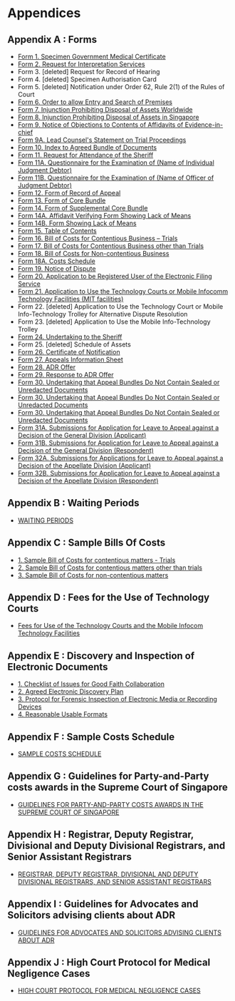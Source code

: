 # Appendices

## Appendix A : Forms

<ul type="*">
	<li><a href="./downloads/Appendix_A/Form_01.pdf" download>Form 1. Specimen Government Medical Certificate</a></li>
	<li><a href="./downloads/Appendix_A/Form_02.pdf" download>Form 2. Request for Interpretation Services</a></li>
	<li>Form 3. [deleted] Request for Record of Hearing</li>
	<li>Form 4. [deleted] Specimen Authorisation Card</li>
	<li>Form 5. [deleted] Notification under Order 62, Rule 2(1) of the Rules of Court</li>
	<li><a href="./downloads/Appendix_A/Form_06.pdf" download>Form 6. Order to allow Entry and Search of Premises</a></li>
	<li><a href="./downloads/Appendix_A/Form_07.pdf" download>Form 7. Injunction Prohibiting Disposal of Assets Worldwide</a></li>
	<li><a href="./downloads/Appendix_A/Form_08.pdf" download>Form 8. Injunction Prohibiting Disposal of Assets in Singapore</a></li>
	<li><a href="./downloads/Appendix_A/Form_09.pdf" download>Form 9. Notice of Objections to Contents of Affidavits of Evidence-in-chief</a></li>
	<li><a href="./downloads/Appendix_A/Form_09A.pdf" download>Form 9A. Lead Counsel's Statement on Trial Proceedings</a></li>
	<li><a href="./downloads/Appendix_A/Form_10.pdf" download>Form 10. Index to Agreed Bundle of Documents</a></li>
	<li><a href="./downloads/Appendix_A/Form_11.pdf" download>Form 11. Request for Attendance of the Sheriff</a></li>
	<li><a href="./downloads/Appendix_A/Form_11A.pdf" download>Form 11A. Questionnaire for the Examination of (Name of Individual Judgment Debtor)</a></li>
	<li><a href="./downloads/Appendix_A/Form_11B.pdf" download>Form 11B. Questionnaire for the Examination of (Name of Officer of Judgment Debtor)</a></li>
	<li><a href="./downloads/Appendix_A/Form_12.pdf" download>Form 12. Form of Record of Appeal</a></li>
	<li><a href="./downloads/Appendix_A/Form_13.pdf" download>Form 13. Form of Core Bundle</a></li>
	<li><a href="./downloads/Appendix_A/Form_14.pdf" download>Form 14. Form of Supplemental Core Bundle</a></li>
	<li><a href="./downloads/Appendix_A/Form_14A.pdf" download>Form 14A. Affidavit Verifying Form Showing Lack of Means</a></li>
	<li><a href="./downloads/Appendix_A/Form_14B.pdf" download>Form 14B. Form Showing Lack of Means</a></li>
	<li><a href="./downloads/Appendix_A/Form_15.pdf" download>Form 15. Table of Contents</a></li>
	<li><a href="./downloads/Appendix_A/Form_16.pdf" download>Form 16. Bill of Costs for Contentious Business – Trials</a></li>
	<li><a href="./downloads/Appendix_A/Form_17.pdf" download>Form 17. Bill of Costs for Contentious Business other than Trials</a></li>
	<li><a href="./downloads/Appendix_A/Form_18.pdf" download>Form 18. Bill of Costs for Non-contentious Business</a></li>
	<li><a href="./downloads/Appendix_A/Form_18A.pdf" download>Form 18A. Costs Schedule</a></li>
	<li><a href="./downloads/Appendix_A/Form_19.pdf" download>Form 19. Notice of Dispute</a></li>
	<li><a href="./downloads/Appendix_A/Form_20.pdf" download>Form 20. Application to be Registered User of the Electronic Filing Service</a></li>
	<li><a href="./downloads/Appendix_A/Form_21.pdf" download>Form 21. Application to Use the Technology Courts or Mobile Infocomm Technology Facilities (MIT facilities)</a></li>
	<li>Form 22. [deleted] Application to Use the Technology Court or Mobile Info-Technology Trolley for Alternative Dispute Resolution</li>
	<li>Form 23. [deleted] Application to Use the Mobile Info-Technology Trolley</li>
	<li><a href="./downloads/Appendix_A/Form_24.pdf" download>Form 24. Undertaking to the Sheriff</a></li>
	<li>Form 25. [deleted] Schedule of Assets</a></li>
	<li><a href="./downloads/Appendix_A/Form_26.pdf" download>Form 26. Certificate of Notification</a></li>
	<li><a href="./downloads/Appendix_A/Form_27.pdf" download>Form 27. Appeals Information Sheet</a></li>
	<li><a href="./downloads/Appendix_A/Form_28.pdf" download>Form 28. ADR Offer</a></li>
	<li><a href="./downloads/Appendix_A/Form_29.pdf" download>Form 29. Response to ADR Offer</a></li>
	<li><a href="./downloads/Appendix_A/Form_30.pdf" download>Form 30. Undertaking that Appeal Bundles Do Not Contain Sealed or Unredacted Documents</a></li>
	<li><a href="./downloads/Appendix_A/Form_30.pdf" download>Form 30. Undertaking that Appeal Bundles Do Not Contain Sealed or Unredacted Documents</a></li>
	<li><a href="./downloads/Appendix_A/Form_30.pdf" download>Form 30. Undertaking that Appeal Bundles Do Not Contain Sealed or Unredacted Documents</a></li>
	<li><a href="./downloads/Appendix_A/Form_31A.pdf" download>Form 31A. Submissions for Application for Leave to Appeal against a Decision of the General Division (Applicant)</a></li>
	<li><a href="./downloads/Appendix_A/Form_31B.pdf" download>Form 31B. Submissions for Application for Leave to Appeal against a Decision of the General Division (Respondent)</a></li>
	<li><a href="./downloads/Appendix_A/Form_32A.pdf" download>Form 32A. Submissions for Applications for Leave to Appeal against a Decision of the Appellate Division (Applicant)</a></li>
	<li><a href="./downloads/Appendix_A/Form_32B.pdf" download>Form 32B. Submissions for Application for Leave to Appeal against a Decision of the Appellate Division (Respondent)</a></li>
</ul>

## Appendix B : Waiting Periods

<ul type="*">
	<li><a href="./downloads/Appendix_B/Appendix_B.pdf" download>WAITING PERIODS</a></li>
</ul>

## Appendix C : Sample Bills Of Costs 

<ul type="*">
	<li><a href="./downloads/Appendix_C/Appendix_C1.pdf" download>1. Sample Bill of Costs for contentious matters - Trials</a></li>
	<li><a href="./downloads/Appendix_C/Appendix_C2.pdf" download>2. Sample Bill of Costs for contentious matters other than trials</a></li>
	<li><a href="./downloads/Appendix_C/Appendix_C3.pdf" download>3. Sample Bill of Costs for non-contentious matters</a></li>
</ul>

## Appendix D : Fees for the Use of Technology Courts

<ul type="*">
	<li><a href="./downloads/Appendix_D/Appendix_D.pdf" download>Fees for Use of the Technology Courts and the Mobile Infocom Technology Facilities</a></li>
</ul>

## Appendix E : Discovery and Inspection of Electronic Documents

<ul type="*">
	<li><a href="./downloads/Appendix_E/APPENDIX_E_PART_1.pdf" download>1. Checklist of Issues for Good Faith Collaboration</a></li>
	<li><a href="./downloads/Appendix_E/APPENDIX_E_PART_2.pdf" download>2. Agreed Electronic Discovery Plan</a></li>
	<li><a href="./downloads/Appendix_E/APPENDIX_E_PART_3.pdf" download>3. Protocol for Forensic Inspection of Electronic Media or Recording Devices</a></li>
	<li><a href="./downloads/Appendix_E/APPENDIX_E_PART_4.pdf" download>4. Reasonable Usable Formats</a></li>
</ul>

## Appendix F : Sample Costs Schedule

<ul type="*">
	<li><a href="./downloads/Appendix_F/APPENDIX_F.pdf" download>SAMPLE COSTS SCHEDULE</a></li>
</ul>

## Appendix G : Guidelines for Party-and-Party costs awards in the Supreme Court of Singapore

<ul type="*">
	<li><a href="./downloads/Appendix_G/Appendix_G.pdf" download>GUIDELINES FOR PARTY-AND-PARTY COSTS AWARDS IN THE SUPREME COURT OF SINGAPORE</a></li>
</ul>

## Appendix H : Registrar, Deputy Registrar, Divisional and Deputy Divisional Registrars, and Senior Assistant Registrars

<ul type="*">
	<li><a href="./downloads/Appendix_H/Appendix_H.pdf" download>REGISTRAR, DEPUTY REGISTRAR, DIVISIONAL AND DEPUTY DIVISIONAL REGISTRARS, AND SENIOR ASSISTANT REGISTRARS</a></li>
</ul>

## Appendix I : Guidelines for Advocates and Solicitors advising clients about ADR

<ul type="*">
	<li><a href="./downloads/Appendix_I/Appendix_I.pdf" download>GUIDELINES FOR ADVOCATES AND SOLICITORS ADVISING CLIENTS ABOUT ADR</a></li>
</ul>

## Appendix J : High Court Protocol for Medical Negligence Cases

<ul type="*">
	<li><a href="./downloads/Appendix_J/APPENDIX_J.pdf" download>HIGH COURT PROTOCOL FOR MEDICAL NEGLIGENCE CASES</a></li>
</ul>
